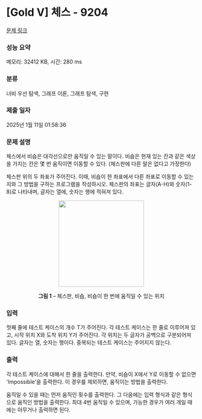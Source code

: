 # [Gold V] 체스 - 9204 

[문제 링크](https://www.acmicpc.net/problem/9204) 

### 성능 요약

메모리: 32412 KB, 시간: 280 ms

### 분류

너비 우선 탐색, 그래프 이론, 그래프 탐색, 구현

### 제출 일자

2025년 1월 11일 01:58:36

### 문제 설명

<p>체스에서 비숍은 대각선으로만 움직일 수 있는 말이다. 비숍은 현재 있는 칸과 같은 색상을 가지는 칸은 몇 번 움직이면 이동할 수 있다. (체스판에 다른 말은 없다고 가정한다)</p>

<p>체스판 위의 두 좌표가 주어진다. 이때, 비숍이 한 좌표에서 다른 좌표로 이동할 수 있는지와 그 방법을 구하는 프로그램을 작성하시오. 체스판의 좌표는 글자(A-H)와 숫자(1-8)로 나타내며, 글자는 열에, 숫자는 행에 적혀져 있다.</p>

<p style="text-align:center"><img alt="" src="https://www.acmicpc.net/upload/images/chess.png" style="height:228px; width:226px"></p>

<p style="text-align:center"><strong>그림 1</strong> – 체스판, 비숍, 비숍이 한 번에 움직일 수 있는 위치</p>

### 입력 

 <p>첫째 줄에 테스트 케이스의 개수 T가 주어진다. 각 테스트 케이스는 한 줄로 이루어져 있고, 시작 위치 X와 도착 위치 Y가 주어진다. 각 위치는 두 글자가 공백으로 구분되어져 있다. 글자는 열, 숫자는 행이다. 중복되는 테스트 케이스는 주어지지 않는다. </p>

### 출력 

 <p>각 테스트 케이스에 대해서 한 줄을 출력한다. 만약, 비숍이 X에서 Y로 이동할 수 없으면 'Impossible'을 출력한다. 이 경우를 제외하면, 움직이는 방법을 출력한다.</p>

<p>움직일 수 있을 때는 먼저 움직인 횟수를 출력한다. 그 다음에는 입력 형식과 같은 형식으로 움직인 방법을 출력한다. 최대 4번 움직일 수 있으며, 가능한 경우가 여러 개일 때에는 아무거나 출력하면 된다.</p>

